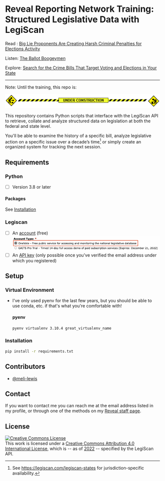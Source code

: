 # Reveal Reporting Network Training: Structured Legislative Data with LegiScan

Read : [Big Lie Proponents Are Creating Harsh Criminal Penalties for Elections Activity](https://revealnews.org/article/election-crime-legislation-voter-suppression/)

Listen: [The Ballot Boogeymen
](https://revealnews.org/podcast/the-ballot-boogeymen/)

Explore: [Search for the Crime Bills That Target Voting and Elections in Your State](https://revealnews.org/article/search-for-the-crime-bills-that-target-voting-and-elections-in-your-state/)

***

Note: Until the training, this repo is:

![](01_inputs/documentation/construction.gif)

This repository contains Python scripts that interface with the LegiScan API to retrieve, collate and analyze structured data on legislation at both the federal and state level.

You'll be able to examine the history of a specific bill, analyze legislative action on a specific issue over a decade’s time[^1] or simply create an organized system for tracking the next session.
## Requirements
### Python
- [ ] Version 3.8 or later

#### Packages
See [Installation](#installation)

### Legiscan
- [ ] An [account](https://legiscan.com/user/register) (free)
  ![Sceenshot of the LegiScan account creation page, depicting radio buttons under the form item labeled "Account Type," where the first item ("OneVote - Free public service [..]") is selected](01_inputs/documentation/legiscan_account_creation.png "LegiScan registration page")
- [ ] An [API key](https://legiscan.com/legiscan) (only possible once you've verified the email address under which you registered)
## Setup
### Virtual Environment
* I've only used pyenv for the last few years, but you should be able to use conda, etc. if that's what you're comfortable with!

  #### pyenv

    ```
    pyenv virtualenv 3.10.4 great_virtualenv_name
    ```

### Installation

```bash
pip install -r requirements.txt
```
## Contributors

* [@meli-lewis](https://github.com/meli-lewis)

## Contact

If you want to contact me you can reach me at the email address listed in my profile, or through one of the methods on my [Reveal staff page](https://revealnews.org/author/melissa-lewis/).

## License

<a rel="license" href="http://creativecommons.org/licenses/by/4.0/"><img alt="Creative Commons License" style="border-width:0" src="https://i.creativecommons.org/l/by/4.0/80x15.png" /></a><br />This work is licensed under a <a rel="license" href="http://creativecommons.org/licenses/by/4.0/">Creative Commons Attribution 4.0 International License</a>, which is -- as of  [2022](https://web.archive.org/web/20221117230734/https://legiscan.com/legiscan) -- specified by the LegiScan API.

[^1]: See https://legiscan.com/legiscan-states for jurisdiction-specific availability.